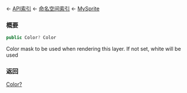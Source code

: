 ← [API索引](Api-Index) ← [命名空间索引](Namespace-Index) ← [MySprite](VRage.Game.GUI.TextPanel.MySprite)

### 概要

```csharp
public Color? Color
```

Color mask to be used when rendering this layer. If not set, white will be used

### 返回

[Color?](https://docs.microsoft.com/en-us/dotnet/api/System.Nullable-1?view=netframework-4.6)

